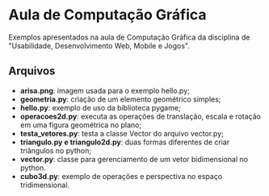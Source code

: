 # Aula de Computação Gráfica

Exemplos apresentados na aula de Computação Gráfica da disciplina de "Usabilidade, Desenvolvimento Web, Mobile e Jogos".

## Arquivos

- **arisa.png**: imagem usada para o exemplo hello.py;
- **geometria.py**: criação de um elemento geométrico simples;
- **hello.py**: exemplo de uso da biblioteca pygame;
- **operacoes2d.py**: executa as operações de translação, escala e rotação em uma figura geométrica no plano;
- **testa_vetores.py**: testa a classe Vector do arquivo vector.py;
- **triangulo.py e triangulo2d.py**: duas formas diferentes de criar triângulos no python;
- **vector.py**: classe para gerenciamento de um vetor bidimensional no python.
- **cubo3d.py**: exemplo de operações e perspectiva no espaço tridimensional.
